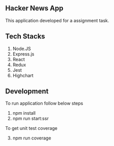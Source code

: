 ## Hacker News App
This application developed for a assignment task.

## Tech Stacks
1. Node.JS
2. Express.js
3. React
4. Redux
5. Jest
6. Highchart

## Development
To run application follow below steps

1. npm install
2. npm run start:ssr

To get unit test coverage

3. npm run coverage
